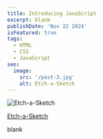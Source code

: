 ```yaml
---
title: Introducing JavaScript
excerpt: blank
publishDate: 'Nov 22 2024'
isFeatured: true
tags:
  - HTML
  - CSS
  - JavaScript
seo:
  image:
    src: '/post-3.jpg'
    alt: Etch-a-Sketch
---
```


![Etch-a-Sketch](/post-3.jpg)

<a href="https://erikgrinn.github.io/odin-etch-a-sketch/" target="_blank">Etch-a-Sketch</a>

blank

